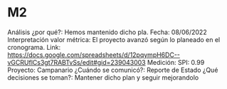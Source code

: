 # M2

Análisis ¿por qué?: Hemos mantenido dicho pla.
Fecha: 08/06/2022
Interpretación valor métrica:  El proyecto avanzó según lo planeado en el cronograma.
Link: https://docs.google.com/spreadsheets/d/12pqympH6DC--vGCRUflCs3gt7RABTvSs/edit#gid=239043003
Medición: SPI: 0.99
Proyecto: Campanario
¿Cuándo se comunicó?: Reporte de Estado
¿Qué decisiones se toman?: Mantener dicho plan y seguir mejorandolo